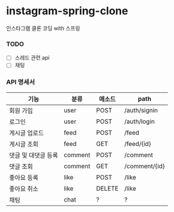 # instagram-spring-clone
인스타그램 클론 코딩 with 스프링
### **TODO**
- [ ] 스레드 관련 api
- [ ] 채팅
### **API 명세서**
|기능|분류|메소드|path|
|------|---|---|-----|
|회원 가입|user|POST|/auth/signin|
|로그인|user|POST|/auth/login|
|게시글 업로드|feed|POST|/feed|
|게시글 조회|feed|GET|/feed/{id}|
|댓글 및 대댓글 등록|comment|POST|/comment|
|댓글 조회|comment|GET|/comment/{id}|
|좋아요 등록|like|POST|/like|
|좋아요 취소|like|DELETE|/like|
|채팅|chat|?|?|

